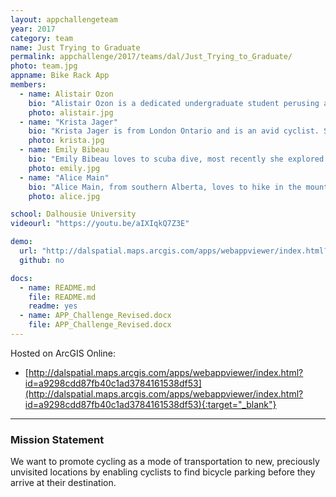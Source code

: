```yaml
---
layout: appchallengeteam
year: 2017
category: team
name: Just Trying to Graduate
permalink: appchallenge/2017/teams/dal/Just_Trying_to_Graduate/
photo: team.jpg
appname: Bike Rack App
members:
  - name: Alistair Ozon
    bio: "Alistair Ozon is a dedicated undergraduate student perusing a degree in BSc Environmental Science and a minor in Earth Sciences. He appreciates a good laugh and even better beer."
    photo: alistair.jpg
  - name: "Krista Jager"
    bio: "Krista Jager is from London Ontario and is an avid cyclist. She is perusing a Bachelor of Science with a double major in Environment Sustainability and Society and Biology, and a minor in German."
    photo: krista.jpg
  - name: Emily Bibeau
    bio: "Emily Bibeau loves to scuba dive, most recently she explored the Halifax harbour. She is perusing a Bachelor of Science with a double major in Environment Sustainability and Society and Environmental Science."
    photo: emily.jpg
  - name: "Alice Main"
    bio: "Alice Main, from southern Alberta, loves to hike in the mountains. She is perusing a Bachelor of Science with a double major in Environment Sustainability and Society and Environmental Science."
    photo: alice.jpg

school: Dalhousie University
videourl: "https://youtu.be/aIXIqkQ7Z3E"

demo:
  url: "http://dalspatial.maps.arcgis.com/apps/webappviewer/index.html?id=a9298cdd87fb40c1ad3784161538df53"
  github: no

docs:
  - name: README.md
    file: README.md
    readme: yes
  - name: APP_Challenge_Revised.docx
    file: APP_Challenge_Revised.docx
---
```


Hosted on ArcGIS Online:
- [http://dalspatial.maps.arcgis.com/apps/webappviewer/index.html?id=a9298cdd87fb40c1ad3784161538df53](http://dalspatial.maps.arcgis.com/apps/webappviewer/index.html?id=a9298cdd87fb40c1ad3784161538df53){:target="_blank"}

***

### Mission Statement

We want to promote cycling as a mode of transportation to new, preciously unvisited locations by enabling cyclists to find bicycle parking before they arrive at their destination.
